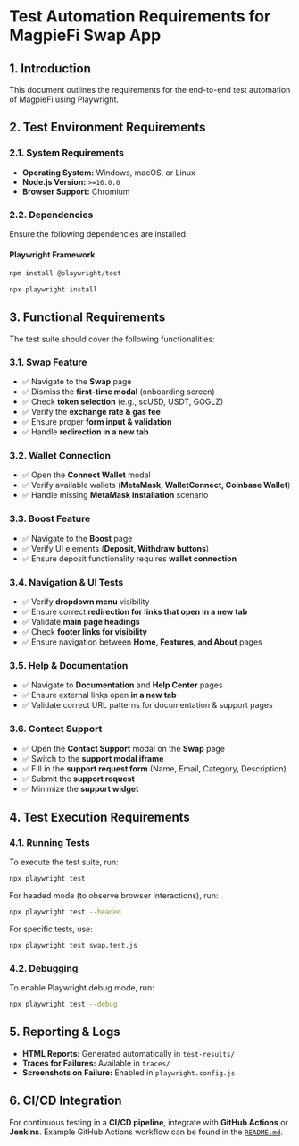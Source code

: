 # Test Automation Requirements for MagpieFi Swap App

## 1. Introduction

This document outlines the requirements for the end-to-end test automation of MagpieFi using Playwright.

## 2. Test Environment Requirements

### 2.1. System Requirements

- **Operating System:** Windows, macOS, or Linux
- **Node.js Version:** `>=16.0.0`
- **Browser Support:** Chromium

### 2.2. Dependencies

Ensure the following dependencies are installed:

#### Playwright Framework

```sh
npm install @playwright/test
```

```sh
npx playwright install
```

## 3. Functional Requirements

The test suite should cover the following functionalities:

### 3.1. Swap Feature

- ✅ Navigate to the **Swap** page
- ✅ Dismiss the **first-time modal** (onboarding screen)
- ✅ Check **token selection** (e.g., scUSD, USDT, GOGLZ)
- ✅ Verify the **exchange rate & gas fee**
- ✅ Ensure proper **form input & validation**
- ✅ Handle **redirection in a new tab**

### 3.2. Wallet Connection

- ✅ Open the **Connect Wallet** modal
- ✅ Verify available wallets (**MetaMask, WalletConnect, Coinbase Wallet**)
- ✅ Handle missing **MetaMask installation** scenario

### 3.3. Boost Feature

- ✅ Navigate to the **Boost** page
- ✅ Verify UI elements (**Deposit, Withdraw buttons**)
- ✅ Ensure deposit functionality requires **wallet connection**

### 3.4. Navigation & UI Tests

- ✅ Verify **dropdown menu** visibility
- ✅ Ensure correct **redirection for links that open in a new tab**
- ✅ Validate **main page headings**
- ✅ Check **footer links for visibility**
- ✅ Ensure navigation between **Home, Features, and About** pages

### 3.5. Help & Documentation

- ✅ Navigate to **Documentation** and **Help Center** pages
- ✅ Ensure external links open **in a new tab**
- ✅ Validate correct URL patterns for documentation & support pages

### 3.6. Contact Support

- ✅ Open the **Contact Support** modal on the **Swap** page
- ✅ Switch to the **support modal iframe**
- ✅ Fill in the **support request form** (Name, Email, Category, Description)
- ✅ Submit the **support request**
- ✅ Minimize the **support widget**

## 4. Test Execution Requirements

### 4.1. Running Tests

To execute the test suite, run:

```sh
npx playwright test
```

For headed mode (to observe browser interactions), run:

```sh
npx playwright test --headed
```

For specific tests, use:

```sh
npx playwright test swap.test.js
```

### 4.2. Debugging

To enable Playwright debug mode, run:

```sh
npx playwright test --debug
```

## 5. Reporting & Logs

- **HTML Reports:** Generated automatically in `test-results/`
- **Traces for Failures:** Available in `traces/`
- **Screenshots on Failure:** Enabled in `playwright.config.js`

## 6. CI/CD Integration

For continuous testing in a **CI/CD pipeline**, integrate with **GitHub Actions** or **Jenkins**.
Example GitHub Actions workflow can be found in the [`README.md`](README.md).
